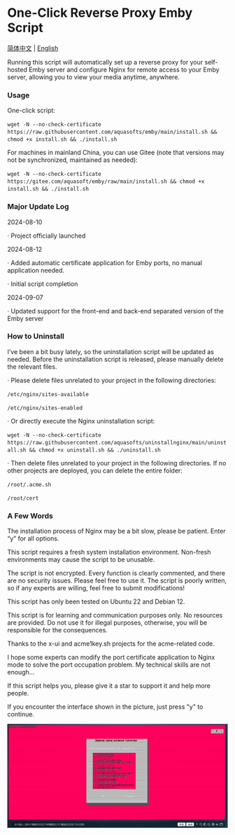 <h1>One-Click Reverse Proxy Emby Script</h1>

[简体中文](https://raw.githubusercontent.com/aquasofts/emby/main/README.md) | [English](https://raw.githubusercontent.com/aquasofts/emby/main/README_EN.md)

Running this script will automatically set up a reverse proxy for your self-hosted Emby server and configure Nginx for remote access to your Emby server, allowing you to view your media anytime, anywhere.

### Usage
One-click script:

`wget -N --no-check-certificate https://raw.githubusercontent.com/aquasofts/emby/main/install.sh && chmod +x install.sh && ./install.sh`

For machines in mainland China, you can use Gitee (note that versions may not be synchronized, maintained as needed):

`wget -N --no-check-certificate https://gitee.com/aquasoft/emby/raw/main/install.sh && chmod +x install.sh && ./install.sh`

### Major Update Log

2024-08-10

· Project officially launched

2024-08-12

· Added automatic certificate application for Emby ports, no manual application needed.

· Initial script completion

2024-09-07

· Updated support for the front-end and back-end separated version of the Emby server

### How to Uninstall

I’ve been a bit busy lately, so the uninstallation script will be updated as needed. Before the uninstallation script is released, please manually delete the relevant files.

· Please delete files unrelated to your project in the following directories:

`/etc/nginx/sites-available`

`/etc/nginx/sites-enabled`

· Or directly execute the Nginx uninstallation script:

`wget -N --no-check-certificate https://raw.githubusercontent.com/aquasofts/uninstallnginx/main/uninstall.sh && chmod +x uninstall.sh && ./uninstall.sh`

· Then delete files unrelated to your project in the following directories. If no other projects are deployed, you can delete the entire folder:

`/root/.acme.sh`

`/root/cert`

### A Few Words

The installation process of Nginx may be a bit slow, please be patient. Enter “y” for all options.

This script requires a fresh system installation environment. Non-fresh environments may cause the script to be unusable.

The script is not encrypted. Every function is clearly commented, and there are no security issues. Please feel free to use it. The script is poorly written, so if any experts are willing, feel free to submit modifications!

This script has only been tested on Ubuntu 22 and Debian 12.

This script is for learning and communication purposes only. No resources are provided. Do not use it for illegal purposes, otherwise, you will be responsible for the consequences.

Thanks to the x-ui and acme1key.sh projects for the acme-related code.

I hope some experts can modify the port certificate application to Nginx mode to solve the port occupation problem. My technical skills are not enough…

If this script helps you, please give it a star to support it and help more people.

If you encounter the interface shown in the picture, just press "y" to continue.

![image](https://github.com/aquasofts/emby/blob/main/image.png)